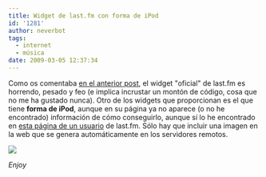 ```yaml
---
title: Widget de last.fm con forma de iPod
id: '1281'
author: neverbot
tags:
  - internet
  - música
date: 2009-03-05 12:37:34
---
```


Como os comentaba [en el anterior post](https://neverbot.com/informatica/ordenando-la-coleccion-musical/), el widget "oficial" de last.fm es horrendo, pesado y feo (e implica incrustar un montón de código, cosa que no me ha gustado nunca). Otro de los widgets que proporcionan es el que tiene **forma de iPod**, aunque en su página ya no aparece (o no he encontrado) información de cómo conseguirlo, aunque sí lo he encontrado en [esta página de un usuario](http://www.newoceanstravellog.com/en-US/blog/white-ipod-as-last-fm-widget) de last.fm. Sólo hay que incluir una imagen en la web que se genera automáticamente en los servidores remotos.

[![](http://imagegen.last.fm/Marc-e-Pod-SidebarSize/recenttracks/Neverbot.gif)](http://www.lastfm.es/user/Neverbot)

_Enjoy_